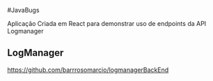 #JavaBugs

Aplicação Criada em React para demonstrar uso de endpoints da API Logmanager


## LogManager
https://github.com/barrrosomarcio/logmanagerBackEnd
